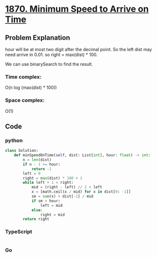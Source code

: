 # [1870. Minimum Speed to Arrive on Time](https://leetcode.cn/problems/minimum-speed-to-arrive-on-time/description/?envType=daily-question&envId=2024-10-02)

## Problem Explanation
hour will be at most two digit after the decimal point. So the left dist may need arrive in 0.01. so right = max(dist) * 100. 

We can use binarySearch to find the result.
### Time complex:
O(n log (max(dist) * 100))
### Space complex:
O(1)
## Code

### python
```python
class Solution:
    def minSpeedOnTime(self, dist: List[int], hour: float) -> int:
        n = len(dist)
        if n - 1 >= hour:
            return -1
        left = 0
        right = max(dist) * 100 + 1
        while left + 1 < right:
            mid = (right - left) // 2 + left
            x = [math.ceil(x / mid) for x in dist[0: -1]]
            sm = sum(x) + dist[-1] / mid
            if sm > hour:
                left = mid
            else:
                right = mid
        return right
```

### TypeScript
```TypeScript


```

### Go
```go
```